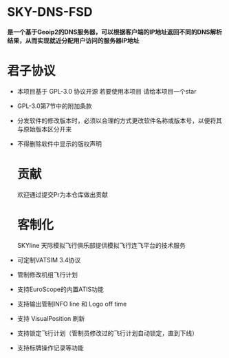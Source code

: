 SKY-DNS-FSD
===========
**是一个基于Geoip2的DNS服务器，可以根据客户端的IP地址返回不同的DNS解析结果，从而实现就近分配用户访问的服务器IP地址**
#  君子协议
  
* 本项目基于 GPL-3.0 协议开源 若要使用本项目 请给本项目一个star
* GPL-3.0第7节中的附加条款
* 分发软件的修改版本时，必须以合理的方式更改软件名称或版本号，以便将其与原始版本区分开来
* 不得删除软件中显示的版权声明
  
  # 贡献
  
  欢迎通过提交Pr为本仓库做出贡献
  
  # 客制化
  
  SKYline 天际模拟飞行俱乐部提供模拟飞行连飞平台的技术服务
* 可定制VATSIM 3.4协议
* 管制修改机组飞行计划
* 支持EuroScope的内置ATIS功能
* 支持输出管制INFO line 和 Logo off time
* 支持 VisualPosition 刷新
* 支持锁定飞行计划（管制员修改过的飞行计划自动锁定，直到下线）
* 支持标牌操作记录等功能
